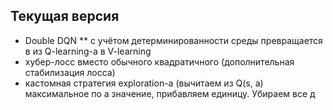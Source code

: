 ## Текущая версия
* Double DQN
** с учётом детерминированности среды превращается в из Q-learning-а в V-learning
* хубер-лосс вместо обычного квадратичного (дополнительная стабилизация лосса)
* кастомная стратегия exploration-а (вычитаем из Q(s, a) максимальное по a значение, прибавляем единицу. Убираем все д
